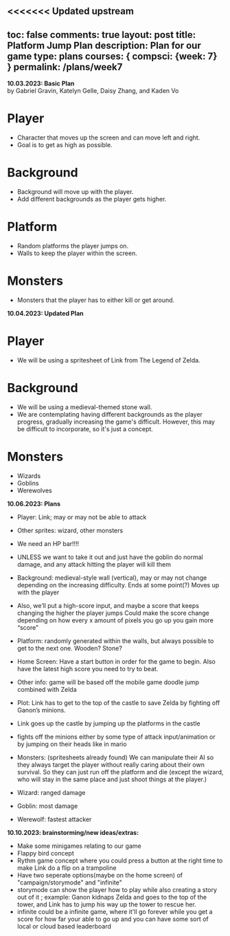 <<<<<<< Updated upstream
---
toc: false
comments: true
layout: post
title: Platform Jump Plan
description: Plan for our game
type: plans
courses: { compsci: {week: 7} }
permalink: /plans/week7
---

**10.03.2023: Basic Plan**  
by Gabriel Gravin, Katelyn Gelle, Daisy Zhang, and Kaden Vo

# Player

- Character that moves up the screen and can move left and right.
- Goal is to get as high as possible.

# Background

- Background will move up with the player.
- Add different backgrounds as the player gets higher.

# Platform

- Random platforms the player jumps on.
- Walls to keep the player within the screen.

# Monsters

- Monsters that the player has to either kill or get around.  

**10.04.2023: Updated Plan**  

# Player  

- We will be using a spritesheet of Link from The Legend of Zelda.

# Background  

- We will be using a medieval-themed stone wall.
- We are contemplating having different backgrounds as the player progress, gradually increasing the game's difficult. However, this may be difficult to incorporate, so it's just a concept.  

# Monsters  

- Wizards  
- Goblins  
- Werewolves

**10.06.2023: Plans**

- Player: Link; may or may not be able to attack
- Other sprites: wizard, other monsters
- We need an HP bar!!!!
- UNLESS we want to take it out and just have the goblin do normal damage, and any attack hitting the player will kill them
- Background: medieval-style wall (vertical), may or may not change depending on the increasing difficulty. Ends at some point(?) Moves up with the player
- Also, we’ll put a high-score input, and maybe a score that keeps changing the higher the player jumps
Could make the score change depending on how every x amount of pixels you go up you gain more “score” 
- Platform: randomly generated within the walls, but always possible to get to the next one. Wooden? Stone?
- Home Screen: Have a start button in order for the game to begin. Also have the latest high score you need to try to beat.
- Other info: game will be based off the mobile game doodle jump combined with Zelda
- Plot: Link has to get to the top of the castle to save Zelda by fighting off Ganon’s minions. 
-  Link goes up the castle by jumping up the platforms in the castle 
- fights off the minions either by some type of attack input/animation or by jumping on their heads like in mario 

- Monsters: (spritesheets already found) We can manipulate their AI so they always target the player without really caring about their own survival. So they can just run off the platform and die (except the wizard, who will stay in the same place and just shoot things at the player.)
- Wizard: ranged damage
- Goblin: most damage
- Werewolf: fastest attacker

**10.10.2023: brainstorming/new ideas/extras:** 
- Make some minigames relating to our game 
- Flappy bird concept
- Rythm game concept where you could press a button at the right time to make Link do a flip on a trampoline
- Have two seperate options(maybe on the home screen) of "campaign/storymode" and "infinite" 
- storymode can show the player how to play while also creating a story out of it ; example: Ganon kidnaps Zelda and goes to the top of the tower, and Link has to jump his way up the tower to rescue her. 
- infinite could be a infinite game, where it'll go forever while you get a score for how far your able to go up and you can have some sort of local or cloud based leaderboard 